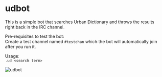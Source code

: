 # udbot
This is a simple bot that searches Urban Dictionary and throws the results right back in the IRC channel.

Pre-requisites to test the bot:  
Create a test channel named ```#testchan``` which the bot will automatically join after you run it.

Usage:  
```.ud <search term>```

![udbot](/https://github.com/siddhartharao17/udbot/raw/udbot.png)

